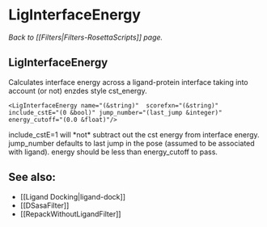 # LigInterfaceEnergy
*Back to [[Filters|Filters-RosettaScripts]] page.*
## LigInterfaceEnergy

Calculates interface energy across a ligand-protein interface taking into account (or not) enzdes style cst\_energy.

```
<LigInterfaceEnergy name="(&string)"  scorefxn="(&string)" include_cstE="(0 &bool)" jump_number="(last_jump &integer)" energy_cutoff="(0.0 &float)"/>
```

include\_cstE=1 will \*not\* subtract out the cst energy from interface energy. jump\_number defaults to last jump in the pose (assumed to be associated with ligand). energy should be less than energy\_cutoff to pass.

## See also:

* [[Ligand Docking|ligand-dock]]
* [[DSasaFilter]]
* [[RepackWithoutLigandFilter]]
